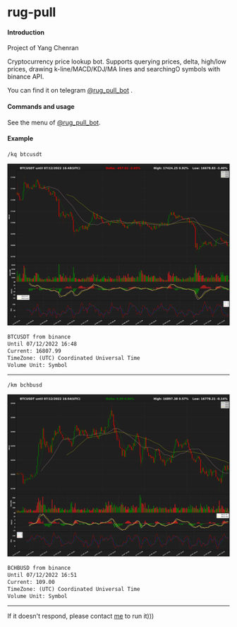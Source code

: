 # rug-pull

#### Introduction

Project of Yang Chenran

Cryptocurrency price lookup bot. Supports querying prices, delta, high/low prices, drawing k-line/MACD/KDJ/MA lines and searchingO symbols with binance API.

You can find it on telegram [@rug_pull_bot](https://t.me/rug_pull_bot) .

#### Commands and usage

See the menu of [@rug_pull_bot](https://t.me/rug_pull_bot).

#### Example

```
/kq btcusdt
```

![kl](sample_data/klbtc.jpg)

```
BTCUSDT from binance
Until 07/12/2022 16:48
Current: 16807.99
TimeZone: (UTC) Coordinated Universal Time
Volume Unit: Symbol
```

---

```
/km bchbusd
```

![](sample_data/klbch.jpg)

```
BCHBUSD from binance
Until 07/12/2022 16:51
Current: 109.00
TimeZone: (UTC) Coordinated Universal Time
Volume Unit: Symbol
```

---

If it doesn't respond, please contact [me](https://t.me/chenranyang) to run it)))